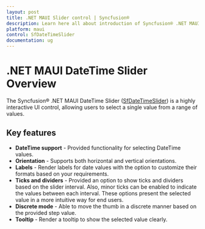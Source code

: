 ```yaml
---
layout: post
title: .NET MAUI Slider control | Syncfusion®
description: Learn here all about introduction of Syncfusion® .NET MAUI Slider (SfDateTimeSlider) control with key features and more.
platform: maui
control: SfDateTimeSlider
documentation: ug
---
```


# .NET MAUI DateTime Slider Overview

The Syncfusion® .NET MAUI DateTime Slider ([SfDateTimeSlider](https://www.syncfusion.com/maui-controls/maui-slider)) is a highly interactive UI control, allowing users to select a single value from a range of values.

## Key features

* **DateTime support** - Provided functionality for selecting DateTime values. 
* **Orientation** - Supports both horizontal and vertical orientations.
* **Labels** - Render labels for date values with the option to customize their formats based on your requirements.
* **Ticks and dividers** - Provided an option to show ticks and dividers based on the slider interval. Also, minor ticks can be enabled to indicate the values between each interval. These options present the selected value in a more intuitive way for end users.
* **Discrete mode** - Able to move the thumb in a discrete manner based on the provided step value.
* **Tooltip** - Render a tooltip to show the selected value clearly.

